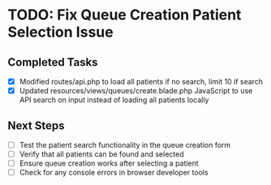 # TODO: Fix Queue Creation Patient Selection Issue

## Completed Tasks
- [x] Modified routes/api.php to load all patients if no search, limit 10 if search
- [x] Updated resources/views/queues/create.blade.php JavaScript to use API search on input instead of loading all patients locally

## Next Steps
- [ ] Test the patient search functionality in the queue creation form
- [ ] Verify that all patients can be found and selected
- [ ] Ensure queue creation works after selecting a patient
- [ ] Check for any console errors in browser developer tools
